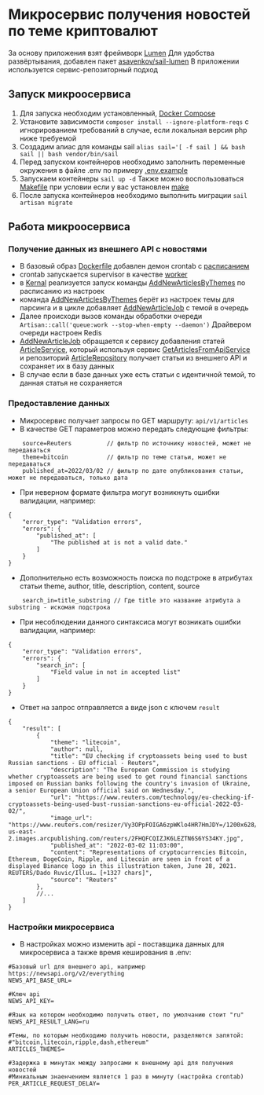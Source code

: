 # Микросервис получения новостей по теме криптовалют

За основу приложения взят фреймворк [Lumen](https://lumen.laravel.com/docs/9.x)
Для удобства развёртывания, добавлен пакет [asavenkov/sail-lumen](https://packagist.org/packages/asavenkov/sail-lumen)
В приложении используется сервис-репозиторный подход

## Запуск микроосервиса

1. Для запуска необходим установленный, [Docker Compose](https://docs.docker.com/compose/install/)
2. Установите зависимости `composer install --ignore-platform-reqs` с игнорированием требований в случае, если локальная версия php ниже требуемой
3. Создадим алиас для команды sail `alias sail='[ -f sail ] && bash sail || bash vendor/bin/sail`
4. Перед запуском контейнеров необходимо заполнить переменные окружения в файле .env по примеру [.env.example](.env.example)
5. Запускаем контейнеры `sail up -d` Также можно воспользоваться [Makefile](Makefile) при условии если у вас установлен [make](https://www.gnu.org/software/make/)
6. После запуска контейнеров необходимо выполнить миграции `sail artisan migrate`

## Работа микроосервиса

### Получение данных из внешнего API с новостями
* В базовый образ [Dockerfile](docker/8.1/Dockerfile) добавлен демон crontab c [расписанием](docker/8.1/scheduler)
* crontab запускается supervisor в качестве [worker](docker/8.1/supervisord.conf) 
* в [Kernal](app/Console/Kernel.php) реализуется запуск команды [AddNewArticlesByThemes](app/Console/Commands/AddNewArticlesByThemes.php) по расписанию из настроек
* команда [AddNewArticlesByThemes](app/Console/Commands/AddNewArticlesByThemes.php) берёт из настроек темы для парсинга и в цикле добавляет [AddNewArticleJob](app/Jobs/AddNewArticleJob.php) c темой в очередь
* Далее происходи вызов команды обработки очереди `Artisan::call('queue:work --stop-when-empty --daemon')` Драйвером очереди настроен Redis
* [AddNewArticleJob](app/Jobs/AddNewArticleJob.php) обращается к сервису добавления статей [ArticleService](app/Services/ArticleService.php), который используя сервис [GetArticlesFromApiService](app/Repositories/GetArticlesFromApiService.php) и репозиторий [ArticleRepository](app/Repositories/ArticleRepository.php) получает статьи из внешнего API и сохраняет их в базу данных
* В случае если в базе данных уже есть статьи с идентичной темой, то данная статья не сохраняется


### Предоставление данных
* Микросервис получает запросы по GET маршруту: `api/v1/articles`
* В качестве GET параметров можно передать следующие фильтры:
```
    source=Reuters          // фильтр по источнику новостей, может не передаваться
    theme=bitcoin           // фильтр по теме статьи, может не передаваться
    published_at=2022/03/02 // фильтр по дате опубликования статьи, может не передаваться, только дата

```
* При неверном формате фильтра могут возникнуть ошибки валидации, например:
```
{
    "error_type": "Validation errors",
    "errors": {
        "published_at": [
            "The published at is not a valid date."
        ]
    }
}
```

* Дополнительно есть возможность поиска по подстроке в атрибутах статьи theme, author, title, description, content, source
```
    search_in=title_substring // Где title это название атрибута а substring - искомая подстрока
```
* При несоблюдении данного синтаксиса могут возникать ошибки валидации, например:
```
{
    "error_type": "Validation errors",
    "errors": {
        "search_in": [
            "Field value in not in accepted list"
        ]
    }
}
```

* Ответ на запрос отправляется а виде json с ключем `result`
```
{
    "result": [
        {
            "theme": "litecoin",
            "author": null,
            "title": "EU checking if cryptoassets being used to bust Russian sanctions - EU official - Reuters",
            "description": "The European Commission is studying whether cryptoassets are being used to get round financial sanctions imposed on Russian banks following the country's invasion of Ukraine, a senior European Union official said on Wednesday.",
            "url": "https://www.reuters.com/technology/eu-checking-if-cryptoassets-being-used-bust-russian-sanctions-eu-official-2022-03-02/",
            "image_url": "https://www.reuters.com/resizer/Vy3OPpFOIGA6zpWKlo4HR7HmJDY=/1200x628/smart/filters:quality(80)/cloudfront-us-east-2.images.arcpublishing.com/reuters/2FHQFCQIZJK6LEZTN6S6YS34KY.jpg",
            "published_at": "2022-03-02 11:03:00",
            "content": "Representations of cryptocurrencies Bitcoin, Ethereum, DogeCoin, Ripple, and Litecoin are seen in front of a displayed Binance logo in this illustration taken, June 28, 2021. REUTERS/Dado Ruvic/Illus… [+1327 chars]",
            "source": "Reuters"
        },
        //...
    ]
}
```

### Настройки микросервиса

* В настройках можно изменить api - поставщика данных для микросервиса а также время кеширования в .env:

```
#Базовый url для внешнего api, например https://newsapi.org/v2/everything
NEWS_API_BASE_URL=

#Ключ api
NEWS_API_KEY=

#Язык на котором необходимо получить ответ, по умолчанию стоит "ru"
NEWS_API_RESULT_LANG=ru

#Темы, по которым необходимо получить новости, разделяются запятой: 
#"bitcoin,litecoin,ripple,dash,ethereum"
ARTICLES_THEMES=

#Задержка в минутах между запросами к внешнему api для получения новостей
#Миниальным знаенчением является 1 раз в минуту (настройка crontab)
PER_ARTICLE_REQUEST_DELAY=

```
